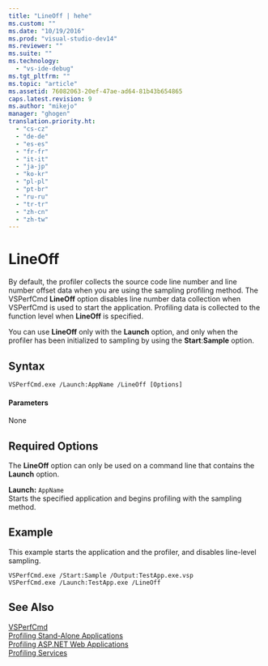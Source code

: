 ```yaml
---
title: "LineOff | hehe"
ms.custom: ""
ms.date: "10/19/2016"
ms.prod: "visual-studio-dev14"
ms.reviewer: ""
ms.suite: ""
ms.technology: 
  - "vs-ide-debug"
ms.tgt_pltfrm: ""
ms.topic: "article"
ms.assetid: 76082063-20ef-47ae-ad64-81b43b654865
caps.latest.revision: 9
ms.author: "mikejo"
manager: "ghogen"
translation.priority.ht: 
  - "cs-cz"
  - "de-de"
  - "es-es"
  - "fr-fr"
  - "it-it"
  - "ja-jp"
  - "ko-kr"
  - "pl-pl"
  - "pt-br"
  - "ru-ru"
  - "tr-tr"
  - "zh-cn"
  - "zh-tw"
---
```

# LineOff
By default, the profiler collects the source code line number and line number offset data when you are using the sampling profiling method. The VSPerfCmd **LineOff** option disables line number data collection when VSPerfCmd is used to start the application. Profiling data is collected to the function level when **LineOff** is specified.  
  
 You can use **LineOff** only with the **Launch** option, and only when the profiler has been initialized to sampling by using the **Start**:**Sample** option.  
  
## Syntax  
  
```  
VSPerfCmd.exe /Launch:AppName /LineOff [Options]  
```  
  
#### Parameters  
 None  
  
## Required Options  
 The **LineOff** option can only be used on a command line that contains the **Launch** option.  
  
 **Launch:** `AppName`  
 Starts the specified application and begins profiling with the sampling method.  
  
## Example  
 This example starts the application and the profiler, and disables line-level sampling.  
  
```  
VSPerfCmd.exe /Start:Sample /Output:TestApp.exe.vsp  
VSPerfCmd.exe /Launch:TestApp.exe /LineOff  
```  
  
## See Also  
 [VSPerfCmd](../profiling/vsperfcmd.md)   
 [Profiling Stand-Alone Applications](../profiling/command-line-profiling-of-stand-alone-applications.md)   
 [Profiling ASP.NET Web Applications](../profiling/command-line-profiling-of-asp.net-web-applications.md)   
 [Profiling Services](../profiling/command-line-profiling-of-services.md)